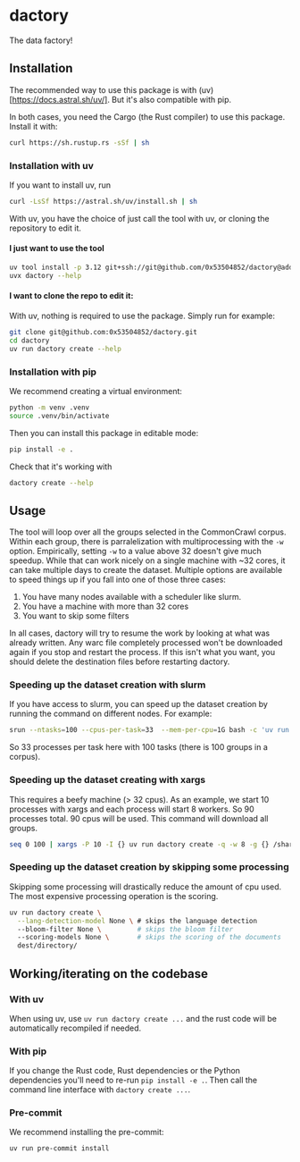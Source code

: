 # dactory

The data factory!

## Installation

The recommended way to use this package is with (uv)[https://docs.astral.sh/uv/]. But it's also compatible with pip.

In both cases, you need the Cargo (the Rust compiler) to use this package. Install it with:

```bash
curl https://sh.rustup.rs -sSf | sh
```

### Installation with uv

If you want to install uv, run
```bash
curl -LsSf https://astral.sh/uv/install.sh | sh
```

With uv, you have the choice of just call the tool with uv, or cloning the repository to edit it.

#### I just want to use the tool
```bash
uv tool install -p 3.12 git+ssh://git@github.com/0x53504852/dactory@add_package_management_and_entrypoint
uvx dactory --help
```

#### I want to clone the repo to edit it:
With uv, nothing is required to use the package. Simply run for example:

```bash
git clone git@github.com:0x53504852/dactory.git
cd dactory
uv run dactory create --help
```

### Installation with pip

We recommend creating a virtual environment:
```bash
python -m venv .venv
source .venv/bin/activate
```
Then you can install this package in editable mode:
```bash
pip install -e .
```
Check that it's working with 
```bash
dactory create --help
```


## Usage

The tool will loop over all the groups selected in the CommonCrawl corpus. Within each group, there is parralelization with multiprocessing with the `-w` option. Empirically, setting `-w` to a value above 32 doesn't give much speedup. 
While that can work nicely on a single machine with ~32 cores, it can take multiple days to create the dataset.
Multiple options are available to speed things up if you fall into one of those three cases:
1) You have many nodes available with a scheduler like slurm.
2) You have a machine with more than 32 cores
3) You want to skip some filters

In all cases, dactory will try to resume the work by looking at what was already written. Any warc file completely processed won't be downloaded again if you stop and restart the process. If this isn't what you want, you should delete the destination  files before restarting dactory.

### Speeding up the dataset creation with slurm

If you have access to slurm, you can speed up the dataset creation by running the command on different nodes. For example:

```bash
srun --ntasks=100 --cpus-per-task=33  --mem-per-cpu=1G bash -c 'uv run dactory create -q -w 32 -g $SLURM_PROCID /shared/directory/'
```
So 33 processes per task here with 100 tasks (there is 100 groups in a corpus).

### Speeding up the dataset creating with xargs

This requires a beefy machine (> 32 cpus).
As an example, we start 10 processes with xargs and each process will start 8 workers. So 90 processes total. 90 cpus will be used. This command will download all groups.
```bash
seq 0 100 | xargs -P 10 -I {} uv run dactory create -q -w 8 -g {} /shared/directory/
```

### Speeding up the dataset creation by skipping some processing
Skipping some processing will drastically reduce the amount of cpu used. The most expensive processing operation is the scoring.
```bash
uv run dactory create \
  --lang-detection-model None \ # skips the language detection
  --bloom-filter None \         # skips the bloom filter
  --scoring-models None \       # skips the scoring of the documents
  dest/directory/
```

## Working/iterating on the codebase
### With uv

When using uv, use `uv run dactory create ...` and the rust code will be automatically recompiled if needed.

### With pip

If you change the Rust code, Rust dependencies or the Python dependencies you'll need to re-run `pip install -e .`.
Then call the command line interface with `dactory create ...`.

### Pre-commit
We recommend installing the pre-commit:
```bash
uv run pre-commit install
```


